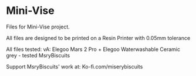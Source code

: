 # Mini-Vise
Files for Mini-Vise project.

All files are designed to be printed on a Resin Printer with 0.05mm tolerance

All files tested:
vA: Elegoo Mars 2 Pro + Elegoo Waterwashable Ceramic grey - tested MsryBiscuits

Support MsryBiscuits' work at: Ko-fi.com/miserybiscuits
